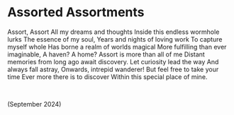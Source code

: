 # Assorted Assortments
<!-- #SQUARK live! feat!
| dest = assort
| title = Assorted Assortments
| head = Assort
| desc = A poem to Assort.
| index = poetry
| shard = #INDEX / meta
| date = 2024 September
-->

Assort, Assort
All my dreams and thoughts
Inside this endless wormhole lurks
The essence of my soul,
Years and nights of loving work
To capture myself whole
Has borne a realm of worlds magical
More fulfilling than ever imaginable,
A haven? A home?
Assort is more than all of me
Distant memories from long ago
await discovery.
Let curiosity lead the way
And always fall astray,
Onwards, intrepid wanderer!
But feel free to take your time
Ever more there is to discover
Within this special place of mine.


<br>


(September 2024)
